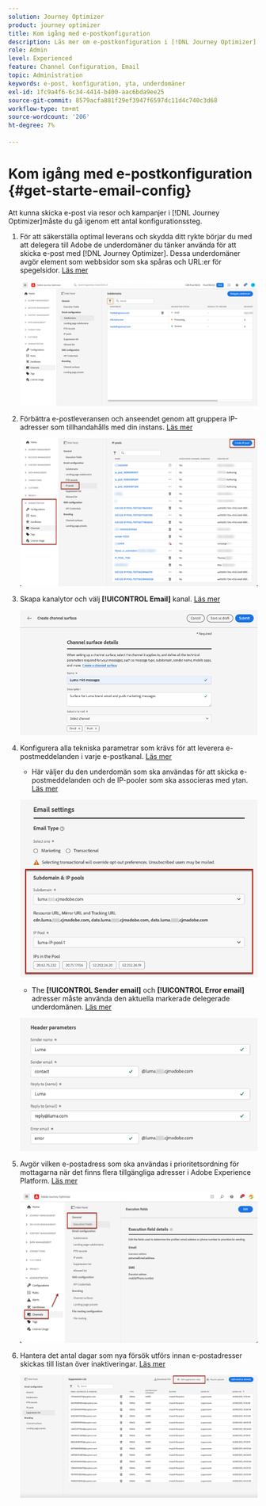 ```yaml
---
solution: Journey Optimizer
product: journey optimizer
title: Kom igång med e-postkonfiguration
description: Läs mer om e-postkonfiguration i [!DNL Journey Optimizer]
role: Admin
level: Experienced
feature: Channel Configuration, Email
topic: Administration
keywords: e-post, konfiguration, yta, underdomäner
exl-id: 1fc9a4f6-6c34-4414-b400-aac6bda9ee25
source-git-commit: 8579acfa881f29ef3947f6597dc11d4c740c3d68
workflow-type: tm+mt
source-wordcount: '206'
ht-degree: 7%

---
```


# Kom igång med e-postkonfiguration {#get-starte-email-config}

Att kunna skicka e-post via resor och kampanjer i [!DNL Journey Optimizer]måste du gå igenom ett antal konfigurationssteg.

1. För att säkerställa optimal leverans och skydda ditt rykte börjar du med att delegera till Adobe de underdomäner du tänker använda för att skicka e-post med [!DNL Journey Optimizer]. Dessa underdomäner avgör element som webbsidor som ska spåras och URL:er för spegelsidor. [Läs mer](../configuration/about-subdomain-delegation.md)

   ![](../configuration/assets/subdomain-list.png)

1. Förbättra e-postleveransen och anseendet genom att gruppera IP-adresser som tillhandahålls med din instans. [Läs mer](../configuration/ip-pools.md)

   ![](../configuration/assets/ip-pool-create.png)

1. Skapa kanalytor och välj **[!UICONTROL Email]** kanal. [Läs mer](../configuration/channel-surfaces.md)


   ![](../configuration/assets/preset-general.png)

1. Konfigurera alla tekniska parametrar som krävs för att leverera e-postmeddelanden i varje e-postkanal. [Läs mer](email-settings.md)

   * Här väljer du den underdomän som ska användas för att skicka e-postmeddelanden och de IP-pooler som ska associeras med ytan. [Läs mer](email-settings.md#subdomains-and-ip-pools)

   ![](assets/preset-subdomain-ip-pool.png)

   * The **[!UICONTROL Sender email]** och **[!UICONTROL Error email]** adresser måste använda den aktuella markerade delegerade underdomänen. [Läs mer](email-settings.md#email-header)

   ![](assets/preset-header.png)

1. Avgör vilken e-postadress som ska användas i prioritetsordning för mottagarna när det finns flera tillgängliga adresser i Adobe Experience Platform. [Läs mer](../configuration/primary-email-addresses.md)

   ![](../configuration/assets/primary-address-execution-fields.png)

1. Hantera det antal dagar som nya försök utförs innan e-postadresser skickas till listan över inaktiveringar. [Läs mer](../configuration/manage-suppression-list.md)

   ![](../configuration/assets/suppression-list-edit-retries.png)
